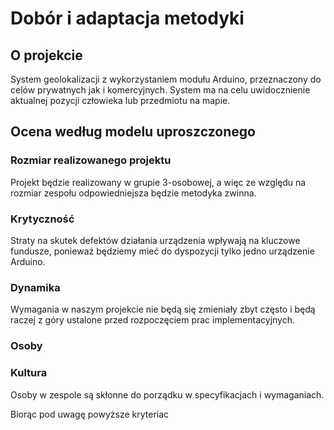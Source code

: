 # Dobór i adaptacja metodyki

## O projekcie

System geolokalizacji z wykorzystaniem modułu Arduino, przeznaczony do celów prywatnych jak i komercyjnych. System ma na celu uwidocznienie aktualnej pozycji człowieka lub przedmiotu na mapie.

## Ocena według modelu uproszczonego

### Rozmiar realizowanego projektu

Projekt będzie realizowany w grupie 3-osobowej, a więc ze względu na rozmiar zespołu odpowiedniejsza będzie metodyka zwinna.

### Krytyczność

Straty na skutek defektów działania urządzenia wpływają na kluczowe fundusze, ponieważ będziemy mieć do dyspozycji tylko jedno urządzenie Arduino.

### Dynamika

Wymagania w naszym projekcie nie będą się zmieniały zbyt często i będą raczej z góry ustalone przed rozpoczęciem prac implementacyjnych.

### Osoby 


### Kultura

Osoby w zespole są skłonne do porządku w specyfikacjach i wymaganiach.

Biorąc pod uwagę powyższe kryteriac 


<!--stackedit_data:
eyJoaXN0b3J5IjpbMTc3MTg5MzU5NCwtMTE2Nzc3NjQsLTE5Mz
Y3ODkyNjYsOTk5NDUxNCwtODY0MzgzNzgyXX0=
-->